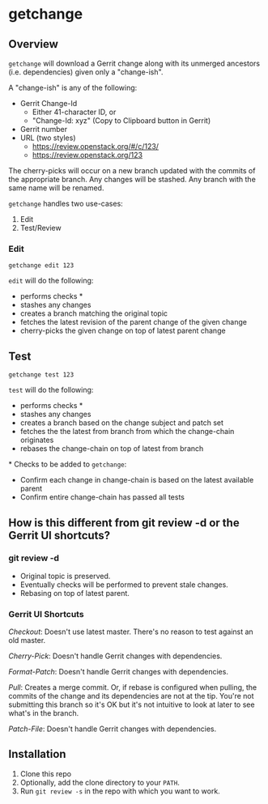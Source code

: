 # getchange

## Overview

`getchange` will download a Gerrit change along with its unmerged ancestors
(i.e. dependencies) given only a "change-ish".

A "change-ish" is any of the following:

* Gerrit Change-Id
    * Either 41-character ID, or
    * "Change-Id: xyz" (Copy to Clipboard button in Gerrit)
* Gerrit number
* URL (two styles)
    * https://review.openstack.org/#/c/123/
    * https://review.openstack.org/123

The cherry-picks will occur on a new branch updated with the commits of the
appropriate branch. Any changes will be stashed. Any branch with the same name
will be renamed.


`getchange` handles two use-cases:

1. Edit
2. Test/Review

### Edit

```
getchange edit 123
```

`edit` will do the following:

* performs checks \*
* stashes any changes
* creates a branch matching the original topic
* fetches the latest revision of the parent change of the given change
* cherry-picks the given change on top of latest parent change

## Test

```
getchange test 123
```

`test` will do the following:

* performs checks \*
* stashes any changes
* creates a branch based on the change subject and patch set
* fetches the the latest from branch from which the change-chain originates
* rebases the change-chain on top of latest from branch

\* Checks to be added to `getchange`:

* Confirm each change in change-chain is based on the latest available parent
* Confirm entire change-chain has passed all tests

## How is this different from git review -d or the Gerrit UI shortcuts?

### git review -d

* Original topic is preserved.
* Eventually checks will be performed to prevent stale changes.
* Rebasing on top of latest parent.

### Gerrit UI Shortcuts

*Checkout*: Doesn't use latest master. There's no reason to test against an old
master.

*Cherry-Pick*: Doesn't handle Gerrit changes with dependencies.

*Format-Patch*: Doesn't handle Gerrit changes with dependencies.

*Pull*: Creates a merge commit. Or, if rebase is configured when pulling, the
commits of the change and its dependencies are not at the tip. You're not
submitting this branch so it's OK but it's not intuitive to look at later to
see what's in the branch.

*Patch-File*: Doesn't handle Gerrit changes with dependencies.



## Installation

1. Clone this repo
1. Optionally, add the clone directory to your `PATH`.
1. Run `git review -s` in the repo with which you want to work.

